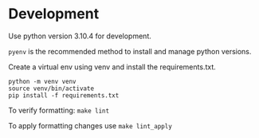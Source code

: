 # Development

Use python version 3.10.4 for development.  

`pyenv` is the recommended method to install and manage python versions.

Create a virtual env using venv and install the requirements.txt.
```
python -m venv venv
source venv/bin/activate
pip install -f requirements.txt
```

To verify formatting:
`make lint`
 
To apply formatting changes use `make lint_apply`